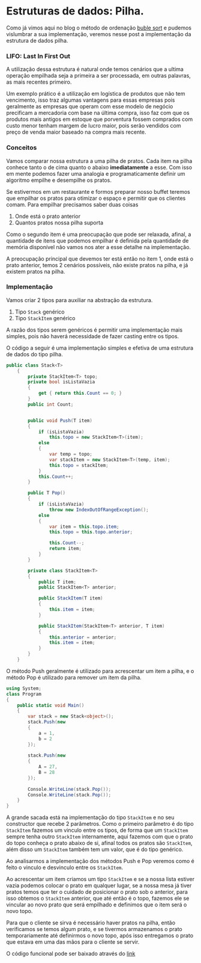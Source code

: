 # Estruturas de dados: Pilha.
Como já vimos aqui no blog o método de ordenação [buble sort](https://osprogramadores.com/blog/2017/08/24/estrutura-bubblesort/) e pudemos vislumbrar a sua implementação, veremos nesse post a implementação da estrutura de dados pilha.

### LIFO: Last In First Out
A utilização dessa estrutura é natural onde temos cenários que a ultima operação empilhada seja a primeira a ser processada, em outras palavras, as mais recentes primeiro.

Um exemplo prático é a utilização em logística de produtos que não tem vencimento, isso traz algumas vantagens para essas empresas pois geralmente as empresas que operam com esse modelo de negócio precificam a mercadoria com base na última compra, isso faz com que os produtos mais antigos em estoque que porventura fossem comprados com custo menor tenham margem de lucro maior, pois serão vendidos com preço de venda maior baseado na compra mais recente.

### Conceitos
Vamos comparar nossa estrutura a uma pilha de pratos. Cada item na pilha conhece tanto o de cima quanto o abaixo **imediatamente** a esse. Com isso em mente podemos fazer uma analogia e programaticamente definir um algoritmo empilhe e desempilhe os pratos.

Se estivermos em um restaurante e formos preparar nosso buffet teremos que empilhar os pratos para otimizar o espaço e permitir que os clientes comam. Para empilhar precisamos saber duas coisas

1. Onde está o prato anterior 
2. Quantos pratos nossa pilha suporta

Como o segundo item é uma preocupação que pode ser relaxada, afinal, a quantidade de itens que podemos empilhar é definida pela quantidade de memória disponível não vamos nos ater a esse detalhe na implementação.

A preocupação principal que devemos ter está então no item 1, onde está o prato anterior, temos 2 cenários possíveis, não existe pratos na pilha, e já existem pratos na pilha.

### Implementação
Vamos criar 2 tipos para auxiliar na abstração da estrutura.

1.  Tipo `Stack` genérico
2.  Tipo `StackItem` genérico

A razão dos tipos serem genéricos é permitir uma implementação mais simples, pois não haverá necessidade de fazer casting entre os tipos.

O código a seguir é uma implementação simples e efetiva de uma estrutura de dados do tipo pilha.

```csharp
public class Stack<T>
    {
        private StackItem<T> topo;
        private bool isListaVazia
        {
            get { return this.Count == 0; }
        }
        public int Count;


        public void Push(T item)
        {
            if (isListaVazia)
                this.topo = new StackItem<T>(item);
            else
            {
                var temp = topo;
                var stackItem = new StackItem<T>(temp, item);
                this.topo = stackItem;
            }
            this.Count++;
        }

        public T Pop()
        {
            if (isListaVazia)
                throw new IndexOutOfRangeException();
            else 
            {
                var item = this.topo.item;
                this.topo = this.topo.anterior;

                this.Count--;
                return item;
            }
        }

        private class StackItem<T>
        {
            public T item;
            public StackItem<T> anterior;

            public StackItem(T item)
            {
                this.item = item;
            }

            public StackItem(StackItem<T> anterior, T item)
            {
                this.anterior = anterior;
                this.item = item;
            }
        }
    }
```

O método Push geralmente é utilizado para acrescentar um item a pilha, e o método Pop é utilizado para remover um item da pilha.

```csharp
using System;
class Program
{
    public static void Main()
    {
        var stack = new Stack<object>();
        stack.Push(new
        {
            a = 1,
            b = 2
        });
        
        stack.Push(new
        {
            A = 27,
            B = 28
        });
		
		Console.WriteLine(stack.Pop());
        Console.WriteLine(stack.Pop());
	}
}
```

A grande sacada está na implementação do tipo `StackItem` e no seu constructor que recebe 2 parâmetros. Como o primeiro parâmetro é do tipo `StackItem` fazemos um vinculo entre os tipos, de forma que um `StackItem` sempre tenha outro `StackItem` internamente, aqui fazemos com que o prato do topo conheça o prato abaixo de si, afinal todos os pratos são `StackItem`, além disso um `StackItem` também tem um valor, que é do tipo genérico.

Ao analisarmos a implementação dos métodos Push e Pop veremos como é feito o vinculo e desvinculo entre os `StackItem`. 

Ao acrescentar um item criamos um tipo `StackItem` e se a nossa lista estiver vazia podemos colocar o prato em qualquer lugar, se a nossa mesa já tiver pratos temos que ter o cuidado de posicionar o prato sob o anterior, para isso obtemos o `StackItem` anterior, que até então é o topo, fazemos ele se vincular ao novo prato que será empilhado e definimos que o item será o novo topo.

Para que o cliente se sirva é necessário haver pratos na pilha, então verificamos se temos algum prato, e se tivermos armazenamos o prato temporariamente até definirmos o novo topo, após isso entregamos o prato que estava em uma das mãos para o cliente se servir.

O código funcional pode ser baixado através do [link](https://gist.github.com/cfguimaraes/ea97ed1030ca319bb19289afe5c9b8c2)
